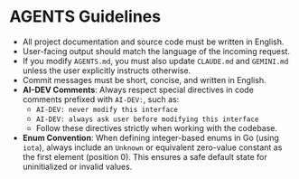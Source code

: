 # AGENTS Guidelines

- All project documentation and source code must be written in English.
- User-facing output should match the language of the incoming request.
- If you modify `AGENTS.md`, you must also update `CLAUDE.md` and `GEMINI.md` unless the user explicitly instructs otherwise.
- Commit messages must be short, concise, and written in English.
- **AI-DEV Comments**: Always respect special directives in code comments prefixed with `AI-DEV:`, such as:
  - `AI-DEV: never modify this interface`
  - `AI-DEV: always ask user before modifying this interface`
  - Follow these directives strictly when working with the codebase.
- **Enum Convention**: When defining integer-based enums in Go (using `iota`), always include an `Unknown` or equivalent zero-value constant as the first element (position 0). This ensures a safe default state for uninitialized or invalid values.
